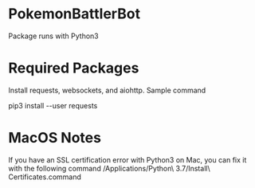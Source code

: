 # PokemonBattlerBot
Package runs with Python3 

# Required Packages
Install requests, websockets, and aiohttp. Sample command

pip3 install --user requests 

# MacOS Notes
If you have an SSL certification error with Python3 on Mac, you can fix it with 
the following command
/Applications/Python\ 3.7/Install\ Certificates.command

